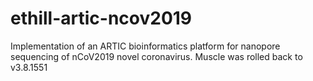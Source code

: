# ethill-artic-ncov2019

Implementation of an ARTIC bioinformatics platform for nanopore sequencing of nCoV2019 novel coronavirus. Muscle was rolled back to v3.8.1551
